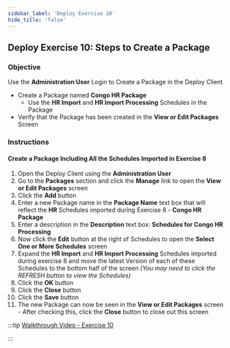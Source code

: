 ```yaml
---
sidebar_label: 'Deploy Exercise 10'
hide_title: 'false'
---
```


## Deploy Exercise 10: Steps to Create a Package

### Objective

Use the **Administration User** Login to Create a Package in the Deploy Client
  
  - Create a Package named **Congo HR Package**
    - Use the **HR Import** and **HR Import Processing** Schedules in the Package
  - Verify that the Package has been created in the **View or Edit Packages** Screen

### Instructions

#### Create a Package Including All the Schedules Imported in Exercise 8 

1.	Open the Deploy Client using the **Administration User**
2.  Go to the **Packages** section and click the **Manage** link to open the **View or Edit Packages** screen
3.	Click the **Add** button
4.	Enter a new Package name in the **Package Name** text box that will reflect the **HR** Schedules imported during Exercise 8 - **Congo HR Package**
5.	Enter a description in the **Description** text box: **Schedules for Congo HR Processing**
6.	Now click the **Edit** button at the right of Schedules to open the **Select One or More Schedules** screen
7.	Expand the **HR Import** and **HR Import Processing** Schedules imported during exercise 8 and move the latest Version of each of these Schedules to the bottom half of the screen *(You may need to click the REFRESH button to view the Schedules)*
8.	Click the **OK** button
9. Click the **Close** button
10. Click the **Save** button
11.	The new Package can now be seen in the **View or Edit Packages** screen - After checking this, click the **Close** button to close out this screen

:::tip [Walkthrough Video - Exercise 10](../static/imgdeploy/Deploy_CreatePackage.mp4)

:::